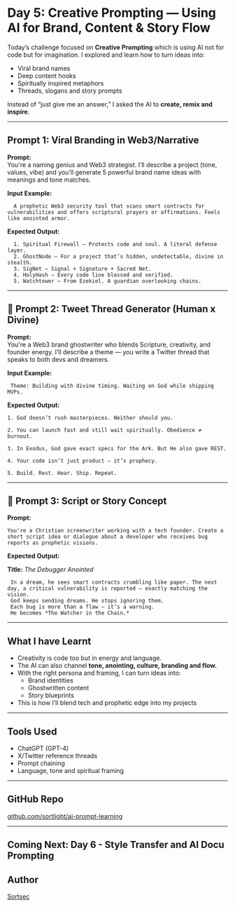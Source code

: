 # Day 5: Creative Prompting — Using AI for Brand, Content & Story Flow

Today’s challenge focused on **Creative Prompting** which is using AI not for code but for imagination. I explored and learn how to turn ideas into:

-  Viral brand names
-  Deep content hooks
-  Spiritually inspired metaphors
-  Threads, slogans and story prompts

Instead of “just give me an answer,” I asked the AI to **create, remix and inspire**.

---

##  Prompt 1: Viral Branding in Web3/Narrative

**Prompt:**  
You're a naming genius and Web3 strategist. I’ll describe a project (tone, values, vibe) and you’ll generate 5 powerful brand name ideas with meanings and tone matches.

**Input Example:**  
  
      A prophetic Web3 security tool that scans smart contracts for vulnerabilities and offers scriptural prayers or affirmations. Feels like anointed armor.

**Expected Output:**
    
      1. Spiritual Firewall — Protects code and soul. A literal defense layer.  
      2. GhostNode — For a project that’s hidden, undetectable, divine in stealth.  
      3. SigNet — Signal + Signature + Sacred Net.  
      4. HolyHash — Every code line blessed and verified.  
      5. Watchtower — From Ezekiel. A guardian overlooking chains.

---

## 🎯 Prompt 2: Tweet Thread Generator (Human x Divine)

**Prompt:**  
You're a Web3 brand ghostwriter who blends Scripture, creativity, and founder energy. I’ll describe a theme — you write a Twitter thread that speaks to both devs and dreamers.

**Input Example:** 

     Theme: Building with divine timing. Waiting on God while shipping MVPs.

**Expected Output:**

 
    1. God doesn’t rush masterpieces. Neither should you.  
  
    2. You can launch fast and still wait spiritually. Obedience ≠ burnout.  
  
    3. In Exodus, God gave exact specs for the Ark. But He also gave REST.  
 
    4. Your code isn’t just product — it’s prophecy.  
 
    5. Build. Rest. Hear. Ship. Repeat.

---

## 🎯 Prompt 3: Script or Story Concept

**Prompt:**  

    You're a Christian screenwriter working with a tech founder. Create a short script idea or dialogue about a developer who receives bug reports as prophetic visions.

**Expected Output:**

 **Title:** *The Debugger Anointed*  
 
     In a dream, he sees smart contracts crumbling like paper. The next day, a critical vulnerability is reported — exactly matching the vision.  
     God keeps sending dreams. He stops ignoring them.  
     Each bug is more than a flaw — it’s a warning.  
     He becomes *The Watcher in the Chain.*

---

##  What I have Learnt

- Creativity is code too but in energy and language.
- The AI can also channel **tone, anointing, culture, branding and flow.**
- With the right persona and framing, I can turn ideas into:
  - Brand identities
  - Ghostwritten content
  - Story blueprints
- This is how I’ll blend tech and prophetic edge into my projects

---

##  Tools Used

- ChatGPT (GPT-4)
- X/Twitter reference threads
- Prompt chaining
- Language, tone and spiritual framing

---

## GitHub Repo

[github.com/sortlight/ai-prompt-learning](https://github.com/sortlight/ai-prompt-learning)

---

## Coming Next: Day 6 - Style Transfer and AI Docu Prompting

## Author 

[Sortsec](x.com/sortsec)

